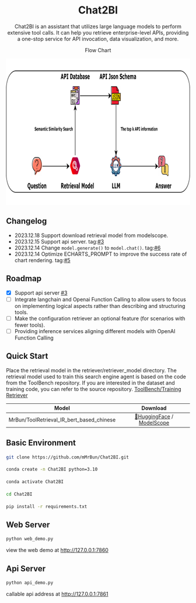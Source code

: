 <div align="center">
<h1>Chat2BI</h1>
Chat2BI is an assistant that utilizes large language models to perform extensive tool calls. It can help you retrieve enterprise-level APIs, providing a one-stop service for API invocation, data visualization, and more.

Flow Chart

[//]: # (![# Chat2BI]&#40;assets/flow_chart.png &#41;)
<img src="assets/flow_chart.png" alt="Flow Chart" width="850" height="400">


</div>



## Changelog

- 2023.12.18 Support download retrieval model from modelscope.
- 2023.12.15 Support api server. tag:[#3](https://github.com/mMrBun/Chat2BI/issues/3)
- 2023.12.14 Change `model.generate()` to `model.chat()`. tag:[#6](https://github.com/mMrBun/Chat2BI/issues/6)
- 2023.12.14 Optimize ECHARTS_PROMPT to improve the success rate of chart rendering. tag:[#5](https://github.com/mMrBun/Chat2BI/issues/5)


## Roadmap
- [x] Support api server [#3](https://github.com/mMrBun/Chat2BI/issues/3)
- [ ] Integrate langchain and Openai Function Calling to allow users to focus on implementing logical aspects rather than describing and structuring tools.
- [ ] Make the configuration retriever an optional feature (for scenarios with fewer tools).
- [ ] Providing inference services aligning different models with OpenAI Function Calling

## Quick Start

Place the retrieval model in the retriever/retriever_model directory.
The retrieval model used to train this search engine agent is based on the code from the ToolBench repository. If you are interested in the dataset and training code, you can refer to the source repository.
[ToolBench/Training Retriever](https://github.com/OpenBMB/ToolBench?tab=readme-ov-file#training-retriever)

|      Model       |                                                              Download                                                              |
|:----------------:|:----------------------------------------------------------------------------------------------------------------------------------:|
|   MrBun/ToolRetrieval_IR_bert_based_chinese    |                          [🤗HuggingFace](https://huggingface.co/MrBun/ToolRetrieval_IR_bert_based_chinese)  / [ModelScope](https://modelscope.cn/models/mrsteamedbun/ToolRetrieval_IR_bert_based_chinese/summary)  |


## Basic Environment
```bash
git clone https://github.com/mMrBun/Chat2BI.git

conda create -n Chat2BI python=3.10

conda activate Chat2BI

cd Chat2BI

pip install -r requirements.txt
```

## Web Server

```bash
python web_demo.py
```
view the web demo at http://127.0.0.1:7860

## Api Server
```bash
python api_demo.py
```
callable api address at http://127.0.0.1:7861
